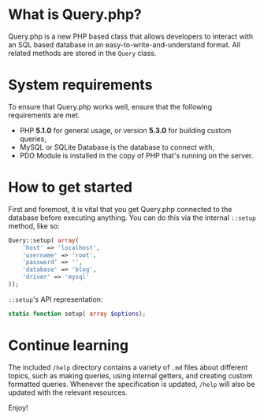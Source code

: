 # What is Query.php?
Query.php is a new PHP based class that allows developers to interact with an SQL based database in an easy-to-write-and-understand format. All related methods are stored in the `Query` class. 

# System requirements
To ensure that Query.php works well, ensure that the following requirements are met.

* PHP **5.1.0** for general usage, or version **5.3.0** for building custom queries,
* MySQL or SQLite Database is the database to connect with,
* PDO Module is installed in the copy of PHP that's running on the server. 

# How to get started
First and foremost, it is vital that you get Query.php connected to the database before executing anything. You can do this via the internal `::setup` method, like so:

```php
Query::setup( array(
	'host' => 'localhost',
	'username' => 'root',
	'password' => '',
	'database' => 'blog',
	'driver' => 'mysql'
));
```

`::setup`'s API representation:

```php
static function setup( array $options);
```

# Continue learning
The included `/help` directory contains a variety of `.md` files about different topics, such as making queries, using internal getters, and creating custom formatted queries. Whenever the specification is updated, `/help` will also be updated with the relevant resources.

Enjoy!
